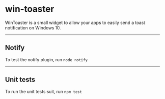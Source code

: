 # win-toaster
WinToaster is a small widget to allow your apps to easily send a toast notification on Windows 10.

---

## Notify
To test the notify plugin, run 
`node notify`

---

## Unit tests
To run the unit tests suit, run
`npm test`